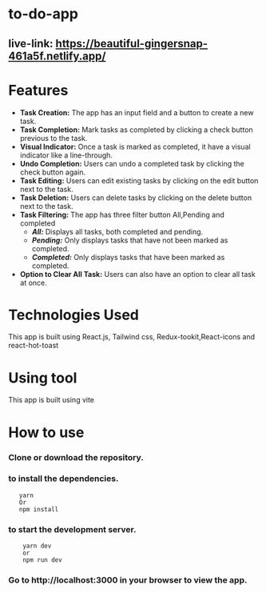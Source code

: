 # to-do-app

## live-link: https://beautiful-gingersnap-461a5f.netlify.app/

# Features
* __Task Creation:__  The app has an input field and a button to create a new task.
* __Task Completion:__  Mark tasks as completed by clicking a check button previous to the task.
* __Visual Indicator:__  Once a task is marked as completed, it have a visual indicator like a line-through.
* __Undo Completion:__ Users can undo a completed task by clicking the check button again.
* __Task Editing:__ Users can edit existing tasks by clicking on the edit button next to the task.
* __Task Deletion:__ Users can delete tasks by clicking on the delete button next to the task.
* __Task Filtering:__ The app has three filter button All,Pending and completed
    * ___All:___ Displays all tasks, both completed and pending.
    * ___Pending:___ Only displays tasks that have not been marked as completed.
    * ___Completed:___ Only displays tasks that have been marked as completed.
* __Option to Clear All Task:__ Users can also have an option to clear all task at once.



# Technologies Used
This app is built using React.js, Tailwind css, Redux-tookit,React-icons and react-hot-toast

# Using tool
This app is built using vite

# How to use 
### Clone or download the repository.
### to install the dependencies.
       yarn 
       Or 
       npm install
 ### to start the development server.
        yarn dev 
        or 
        npm run dev
 ### Go to http://localhost:3000 in your browser to view the app.